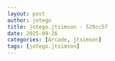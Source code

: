 ```yaml
---
layout: post
author: jotego
title: jotego.jtsimson - 529cc57
date: 2025-09-26
categories: [Arcade, jtsimson]
tags: [jotego.jtsimson]
---
```


